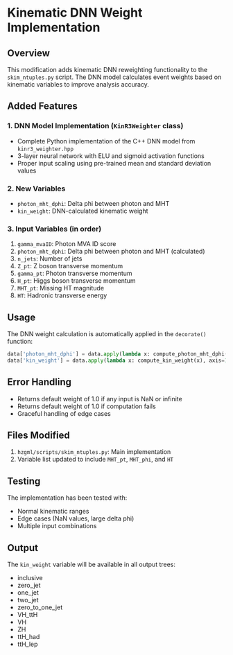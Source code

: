 # Kinematic DNN Weight Implementation

## Overview
This modification adds kinematic DNN reweighting functionality to the `skim_ntuples.py` script. The DNN model calculates event weights based on kinematic variables to improve analysis accuracy.

## Added Features

### 1. DNN Model Implementation (`KinR3Weighter` class)
- Complete Python implementation of the C++ DNN model from `kinr3_weighter.hpp`
- 3-layer neural network with ELU and sigmoid activation functions
- Proper input scaling using pre-trained mean and standard deviation values

### 2. New Variables
- `photon_mht_dphi`: Delta phi between photon and MHT
- `kin_weight`: DNN-calculated kinematic weight

### 3. Input Variables (in order)
1. `gamma_mvaID`: Photon MVA ID score
2. `photon_mht_dphi`: Delta phi between photon and MHT (calculated)
3. `n_jets`: Number of jets
4. `Z_pt`: Z boson transverse momentum
5. `gamma_pt`: Photon transverse momentum  
6. `H_pt`: Higgs boson transverse momentum
7. `MHT_pt`: Missing HT magnitude
8. `HT`: Hadronic transverse energy

## Usage

The DNN weight calculation is automatically applied in the `decorate()` function:

```python
data['photon_mht_dphi'] = data.apply(lambda x: compute_photon_mht_dphi(x), axis=1)
data['kin_weight'] = data.apply(lambda x: compute_kin_weight(x), axis=1)
```

## Error Handling
- Returns default weight of 1.0 if any input is NaN or infinite
- Returns default weight of 1.0 if computation fails
- Graceful handling of edge cases

## Files Modified
1. `hzgml/scripts/skim_ntuples.py`: Main implementation
2. Variable list updated to include `MHT_pt`, `MHT_phi`, and `HT`

## Testing
The implementation has been tested with:
- Normal kinematic ranges
- Edge cases (NaN values, large delta phi)
- Multiple input combinations

## Output
The `kin_weight` variable will be available in all output trees:
- inclusive
- zero_jet
- one_jet
- two_jet
- zero_to_one_jet
- VH_ttH
- VH
- ZH
- ttH_had
- ttH_lep
